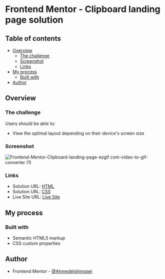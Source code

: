 # Frontend Mentor - Clipboard landing page solution

## Table of contents

- [Overview](#overview)
  - [The challenge](#the-challenge)
  - [Screenshot](#screenshot)
  - [Links](#links)
- [My process](#my-process)
  - [Built with](#built-with)
- [Author](#author)
## Overview

### The challenge

Users should be able to:

- View the optimal layout depending on their device's screen size

### Screenshot
![Frontend-Mentor-Clipboard-landing-page-ezgif com-video-to-gif-converter (1)](https://github.com/user-attachments/assets/b9390034-ced4-4f0f-9343-102fbc722190)


### Links

- Solution URL: [HTML](https://github.com/Ahmedelshinnawi/Clipboard-landing-page/blob/main/index.html)
- Solution URL: [CSS](https://github.com/Ahmedelshinnawi/Clipboard-landing-page/blob/main/style.css)
- Live Site URL: [Live Site](https://ahmedelshinnawi.github.io/Clipboard-landing-page/)

## My process

### Built with

- Semantic HTML5 markup
- CSS custom properties

## Author
- Frontend Mentor - [@Ahmedelshinnawi](https://www.frontendmentor.io/profile/Ahmedelshinnawi)

